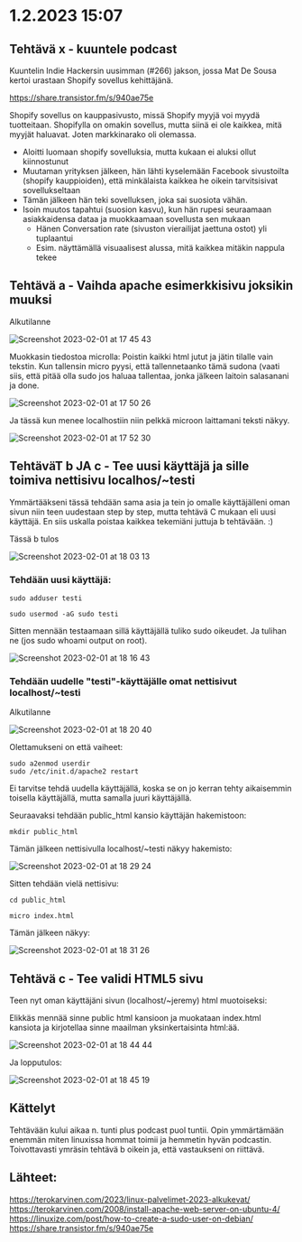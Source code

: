 # 1.2.2023 15:07

## Tehtävä x - kuuntele podcast

Kuuntelin Indie Hackersin uusimman (#266) jakson, jossa Mat De Sousa kertoi urastaan Shopify sovellus kehittäjänä. 

https://share.transistor.fm/s/940ae75e

Shopify sovellus on kauppasivusto, missä Shopify myyjä voi myydä tuotteitaan.
Shopifylla on omakin sovellus, mutta siinä ei ole kaikkea, mitä myyjät haluavat. Joten markkinarako oli olemassa.

- Aloitti luomaan shopify sovelluksia, mutta kukaan ei aluksi ollut kiinnostunut
- Muutaman yrityksen jälkeen, hän lähti kyselemään Facebook sivustoilta (shopify kauppioiden), että minkälaista kaikkea he oikein tarvitsisivat sovellukseltaan
- Tämän jälkeen hän teki sovelluksen, joka sai suosiota vähän.
- Isoin muutos tapahtui (suosion kasvu), kun hän rupesi seuraamaan asiakkaidensa dataa ja muokkaamaan sovellusta sen mukaan
  - Hänen Conversation rate (sivuston vierailijat jaettuna ostot) yli tuplaantui
  - Esim. näyttämällä visuaalisest alussa, mitä kaikkea mitäkin nappula tekee


## Tehtävä a - Vaihda apache esimerkkisivu joksikin muuksi 

Alkutilanne

![Screenshot 2023-02-01 at 17 45 43](https://user-images.githubusercontent.com/104775534/216091733-89aaf8aa-8f8a-4440-afa8-3af2bcbf74e8.png)

Muokkasin tiedostoa microlla: Poistin kaikki html jutut ja jätin tilalle vain tekstin. Kun tallensin micro pyysi, että tallennetaanko tämä sudona (vaati siis, että pitää olla sudo jos haluaa tallentaa,
jonka jälkeen laitoin salasanani ja done.

![Screenshot 2023-02-01 at 17 50 26](https://user-images.githubusercontent.com/104775534/216093388-2dd10d4f-bced-46c4-8447-44a800795e16.png)

Ja tässä kun menee localhostiin niin pelkkä microon laittamani teksti näkyy.

![Screenshot 2023-02-01 at 17 52 30](https://user-images.githubusercontent.com/104775534/216093931-a48dabb1-472b-4562-b99f-a075dfa843e5.png)


## TehtäväT b JA c - Tee uusi käyttäjä ja sille toimiva nettisivu localhos/~testi

Ymmärtääkseni tässä tehdään sama asia ja tein jo omalle käyttäjälleni oman sivun niin teen uudestaan step by step, mutta tehtävä C mukaan eli uusi käyttäjä. En siis uskalla poistaa kaikkea tekemiäni juttuja b tehtävään. :)

Tässä b tulos

![Screenshot 2023-02-01 at 18 03 13](https://user-images.githubusercontent.com/104775534/216096632-8485be0a-f105-4a75-b4f5-f0f2236ca467.png)


### Tehdään uusi käyttäjä:
  
    sudo adduser testi
  
    sudo usermod -aG sudo testi

Sitten mennään testaamaan sillä käyttäjällä tuliko sudo oikeudet. Ja tulihan ne (jos sudo whoami output on root).

![Screenshot 2023-02-01 at 18 16 43](https://user-images.githubusercontent.com/104775534/216099866-b6e2a3ed-251c-4eac-bab5-1fc00dc4b7ab.png)

### Tehdään uudelle "testi"-käyttäjälle omat nettisivut localhost/~testi

Alkutilanne

![Screenshot 2023-02-01 at 18 20 40](https://user-images.githubusercontent.com/104775534/216100895-aca97957-0bef-4317-bef3-7e50b980ac28.png)

Olettamukseni on että vaiheet:

    sudo a2enmod userdir
    sudo /etc/init.d/apache2 restart

Ei tarvitse tehdä uudella käyttäjällä, koska se on jo kerran tehty aikaisemmin toisella käyttäjällä, mutta samalla juuri käyttäjällä.

Seuraavaksi tehdään public_html kansio käyttäjän hakemistoon:

    mkdir public_html
  
Tämän jälkeen nettisivulla localhost/~testi näkyy hakemisto:

![Screenshot 2023-02-01 at 18 29 24](https://user-images.githubusercontent.com/104775534/216103413-f7b39b68-4c1f-45ac-9d3e-f2448f9510cf.png)

Sitten tehdään vielä nettisivu:

    cd public_html
  
    micro index.html
  
Tämän jälkeen näkyy: 
  
![Screenshot 2023-02-01 at 18 31 26](https://user-images.githubusercontent.com/104775534/216103855-23e208a5-d0e4-4754-ae73-38ebd8c43cc6.png)


## Tehtävä c - Tee validi HTML5 sivu
  
  Teen nyt oman käyttäjäni sivun (localhost/~jeremy) html muotoiseksi: 
  
  Elikkäs mennää sinne public html kansioon ja muokataan index.html kansiota ja kirjotellaa sinne maailman yksinkertaisinta html:ää.
  
  
  ![Screenshot 2023-02-01 at 18 44 44](https://user-images.githubusercontent.com/104775534/216107004-7078e3d7-381f-451e-a347-c06861f93674.png)

Ja lopputulos: 

![Screenshot 2023-02-01 at 18 45 19](https://user-images.githubusercontent.com/104775534/216107140-b60cf039-0735-4c51-9273-a150c8a11cbd.png)

  
## Kättelyt 

Tehtävään kului aikaa n. tunti plus podcast puol tuntii. Opin ymmärtämään enemmän miten linuxissa hommat toimii ja hemmetin hyvän podcastin.
Toivottavasti ymräsin tehtävä b oikein ja, että vastaukseni on riittävä.

## Lähteet: 

https://terokarvinen.com/2023/linux-palvelimet-2023-alkukevat/
https://terokarvinen.com/2008/install-apache-web-server-on-ubuntu-4/
https://linuxize.com/post/how-to-create-a-sudo-user-on-debian/
https://share.transistor.fm/s/940ae75e
